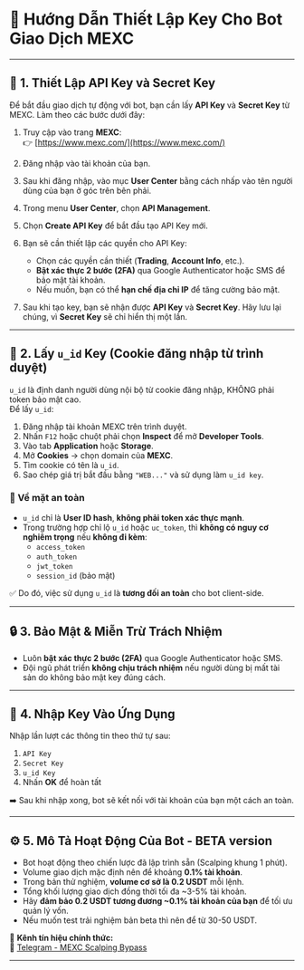 # 📘 Hướng Dẫn Thiết Lập Key Cho Bot Giao Dịch MEXC

---

## 🔑 1. Thiết Lập API Key và Secret Key

Để bắt đầu giao dịch tự động với bot, bạn cần lấy **API Key** và **Secret Key** từ MEXC. Làm theo các bước dưới đây:

1. Truy cập vào trang **MEXC**:  
   👉 [https://www.mexc.com/](https://www.mexc.com/)

2. Đăng nhập vào tài khoản của bạn.

3. Sau khi đăng nhập, vào mục **User Center** bằng cách nhấp vào tên người dùng của bạn ở góc trên bên phải.

4. Trong menu **User Center**, chọn **API Management**.

5. Chọn **Create API Key** để bắt đầu tạo API Key mới.

6. Bạn sẽ cần thiết lập các quyền cho API Key:
   - Chọn các quyền cần thiết (**Trading**, **Account Info**, etc.).
   - **Bật xác thực 2 bước (2FA)** qua Google Authenticator hoặc SMS để bảo mật tài khoản.
   - Nếu muốn, bạn có thể **hạn chế địa chỉ IP** để tăng cường bảo mật.

7. Sau khi tạo key, bạn sẽ nhận được **API Key** và **Secret Key**. Hãy lưu lại chúng, vì **Secret Key** sẽ chỉ hiển thị một lần.


---

## 🍪 2. Lấy `u_id` Key (Cookie đăng nhập từ trình duyệt)

`u_id` là định danh người dùng nội bộ từ cookie đăng nhập, KHÔNG phải token bảo mật cao.  
Để lấy `u_id`:

1. Đăng nhập tài khoản MEXC trên trình duyệt.
2. Nhấn `F12` hoặc chuột phải chọn **Inspect** để mở **Developer Tools**.
3. Vào tab **Application** hoặc **Storage**.
4. Mở **Cookies** → chọn domain của **MEXC**.
5. Tìm cookie có tên là `u_id`.
6. Sao chép giá trị bắt đầu bằng `"WEB..."` và sử dụng làm `u_id key`.

### 🔐 Về mặt an toàn

- `u_id` chỉ là **User ID hash**, **không phải token xác thực mạnh**.
- Trong trường hợp chỉ lộ `u_id` hoặc `uc_token`, thì **không có nguy cơ nghiêm trọng** nếu **không đi kèm**:
  - `access_token`
  - `auth_token`
  - `jwt_token`
  - `session_id` (bảo mật)

✅ Do đó, việc sử dụng `u_id` là **tương đối an toàn** cho bot client-side.

---

## 🔒 3. Bảo Mật & Miễn Trừ Trách Nhiệm

- Luôn **bật xác thực 2 bước (2FA)** qua Google Authenticator hoặc SMS.
- Đội ngũ phát triển **không chịu trách nhiệm** nếu người dùng bị mất tài sản do không bảo mật key đúng cách.

---

## 🧩 4. Nhập Key Vào Ứng Dụng

Nhập lần lượt các thông tin theo thứ tự sau:

1. `API Key`
2. `Secret Key`
3. `u_id Key`
4. Nhấn **OK** để hoàn tất

➡️ Sau khi nhập xong, bot sẽ kết nối với tài khoản của bạn một cách an toàn.

---

## ⚙️ 5. Mô Tả Hoạt Động Của Bot - BETA version

- Bot hoạt động theo chiến lược đã lập trình sẵn (Scalping khung 1 phút).
- Volume giao dịch mặc định nên để khoảng **0.1% tài khoản**.
- Trong bản thử nghiệm, **volume cơ sở là 0.2 USDT** mỗi lệnh.
- Tổng khối lượng giao dịch đồng thời tối đa ~3-5% tài khoản.
- Hãy **đảm bảo 0.2 USDT tương đương ~0.1% tài khoản của bạn** để tối ưu quản lý vốn.
- Nếu muốn test trải nghiệm bản beta thì nên để từ 30-50 USDT.

📢 **Kênh tín hiệu chính thức:**  
🔗 [Telegram - MEXC Scalping Bypass](https://t.me/mexcscalpingbypass)

---
